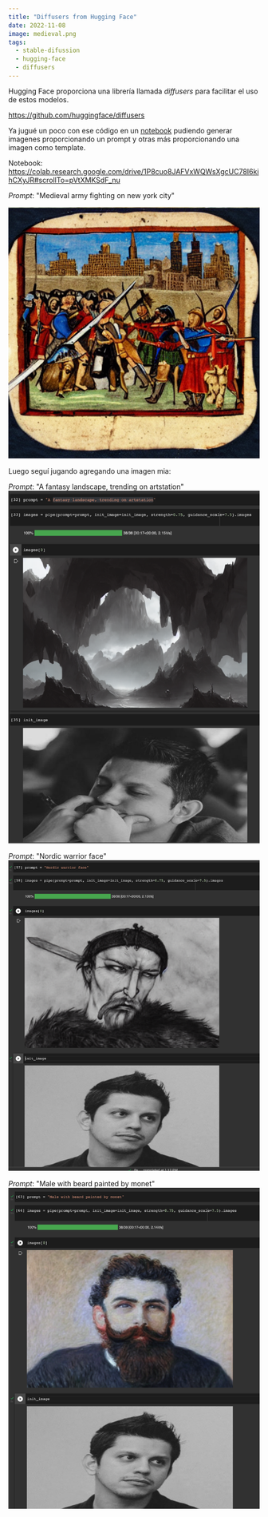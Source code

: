 ```yaml
---
title: "Diffusers from Hugging Face"
date: 2022-11-08
image: medieval.png
tags:
  - stable-difussion
  - hugging-face
  - diffusers
---
```


Hugging Face proporciona una librería llamada *diffusers* para facilitar el uso de estos modelos.

<https://github.com/huggingface/diffusers>

Ya jugué un poco con ese código en un [notebook](https://colab.research.google.com/drive/1P8cuo8JAFVxWQWsXgcUC78I6kihCXyJR#scrollTo=pVtXMKSdF_nu) pudiendo generar imagenes proporcionando un prompt y otras más proporcionando una imagen como template.

Notebook: <https://colab.research.google.com/drive/1P8cuo8JAFVxWQWsXgcUC78I6kihCXyJR#scrollTo=pVtXMKSdF_nu>

*Prompt*: "Medieval army fighting on new york city"

![Imagen generado por un modelo de machine learning llamado stable diffusion que preseunta un ejército medieval luchando en la ciudad de New York](medieval.png)

Luego seguí jugando agregando una imagen mia:

*Prompt*: "A fantasy landscape, trending on artstation"
![](img001.png)

*Prompt*: "Nordic warrior face"
![](img002.png)

*Prompt*: "Male with beard painted by monet"
![](img003.png)
